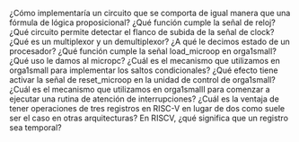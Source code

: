 ¿Cómo implementaría un circuito que se comporta de igual manera que una fórmula de lógica proposicional? 
¿Qué función cumple la señal de reloj? ¿Qué circuito permite detectar el flanco de subida de la señal de clock?
¿Qué es un multiplexor y un demultiplexor?
¿A qué le decimos estado de un procesador?
¿Qué función cumple la señal load_microop en orga1small? ¿Qué uso le damos al micropc?
¿Cuál es el mecanismo que utilizamos en orga1small para implementar los saltos condicionales?
¿Qué efecto tiene activar la señal de reset_microop en la unidad de control de orga1small?
¿Cuál es el mecanismo que utilizamos en orga1smallI para comenzar a ejecutar una rutina de atención de interrupciones?
¿Cuál es la ventaja de tener operaciones de tres registros en RISC-V en lugar de dos
como suele ser el caso en otras arquitecturas?
En RISCV, ¿qué significa que un registro sea temporal?
